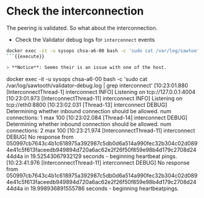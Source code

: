 # Check the interconnection

The peering is validated. So what about the interconnection.

* Check the Validator debug logs for `interconnect` events

```bash
docker exec -it -u sysops chsa-a6-00 bash -c 'sudo cat /var/log/sawtooth/validator-debug.log | grep interconnect'
```{{execute}}

> **Notice**: Seems their is an issue with one of the host.

```
docker exec -it -u sysops chsa-a6-00 bash -c 'sudo cat /var/log/sawtooth/validator-debug.log | grep interconnect'
[10:23:01.880 [InterconnectThread-1] interconnect INFO] Listening on tcp://127.0.0.1:4004
[10:23:01.973 [InterconnectThread-11] interconnect INFO] Listening on tcp://eth0:8800
[10:23:02.031 [Thread-13] interconnect DEBUG] Determining whether inbound connection should be allowed. num connections: 1 max 100
[10:23:02.084 [Thread-14] interconnect DEBUG] Determining whether inbound connection should be allowed. num connections: 2 max 100
[10:23:21.974 [InterconnectThread-11] interconnect DEBUG] No response from 050997cb7643c4b1c618975a392987c5db0d6a514a990fec32b304c02d0894e41c5f613faceedb949894d720a6ac62e2f26f50f859e98b4d179c2708d2444d4a in 19.52543067932129 seconds - beginning heartbeat pings.
[10:23:41.976 [InterconnectThread-11] interconnect DEBUG] No response from 050997cb7643c4b1c618975a392987c5db0d6a514a990fec32b304c02d0894e41c5f613faceedb949894d720a6ac62e2f26f50f859e98b4d179c2708d2444d4a in 19.998936891555786 seconds - beginning heartbeatpings.
```
